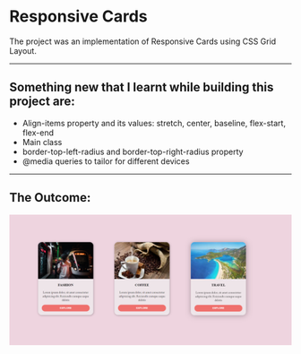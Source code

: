 # Responsive Cards
The project was an implementation of Responsive Cards using CSS Grid Layout.

---
## Something new that I learnt while building this project are:
- Align-items property and its values: stretch, center, baseline, flex-start, flex-end
- Main class
- border-top-left-radius and border-top-right-radius property
- @media queries to tailor for different devices


---
## The Outcome:
![Responsive CSS Grid Cards](ss3.png)
